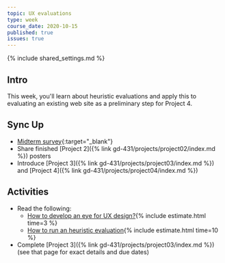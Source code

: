 ```yaml
---
topic: UX evaluations
type: week
course_date: 2020-10-15
published: true
issues: true
---
```


{% include shared_settings.md %}

## Intro
This week, you'll learn about heuristic evaluations and apply this to evaluating an existing web site as a preliminary step for Project 4.

## Sync Up
- [Midterm survey](https://forms.gle/aPmnCokQwRZiPHVi8){:target="_blank"}
- Share finished [Project 2]({% link gd-431/projects/project02/index.md %}) posters
- Introduce [Project 3]({% link gd-431/projects/project03/index.md %}) and [Project 4]({% link gd-431/projects/project04/index.md %})

## Activities
- Read the following:
  - [How to develop an eye for UX design?](https://uxplanet.org/how-to-develop-an-eye-for-ux-design-95cca951d7f4){% include estimate.html time=3 %}
  - [How to run an heuristic evaluation](https://uxmastery.com/how-to-run-an-heuristic-evaluation/){% include estimate.html time=10 %}
- Complete [Project 3]({% link gd-431/projects/project03/index.md %}) (see that page for exact details and due dates)

<!--
- https://deardesignstudent.com/a-designers-code-of-ethics-f4a88aca9e95

- Read [Design for Real Life: An Interview with Sara Wachter-Boettcher](https://alistapart.com/article/design-for-real-life-interview-with-sara-wachter-boettcher)
- In your designer/dev role, create the following and share with your stakeholder via Slack:
  - Create a [priority guide](https://alistapart.com/article/priority-guides-a-content-first-alternative-to-wireframes) for your homepage redesign
  - Create a **basic kaban** [GitHub project board](https://help.github.com/articles/about-project-boards/) in your GD431 repo
    - Name the board after your project (e.g., Book Thing Redesign)
    - Add any of the issues you have agreed to prioritize with your stakeholder to the "To Do" column
-->
